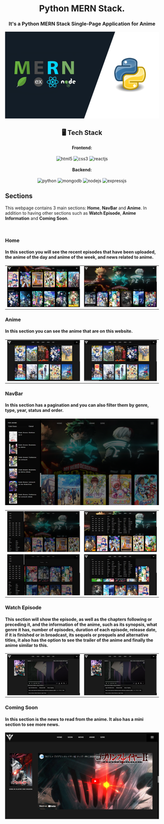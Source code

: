 <h1 align="center">Python MERN Stack.</h1>

<h3 align="center">It's a Python MERN Stack Single-Page Application for Anime</h3>

![Stack](img/Stack.png)

<h2 align="center">🖥️ Tech Stack</h2>

<h4 align="center">Frontend:</h4>

<p align="center">
  <img src="https://img.shields.io/badge/HTML5-E34F26?style=for-the-badge&logo=html5&logoColor=white" alt="html5" />
  <img src="https://img.shields.io/badge/CSS3-1572B6?style=for-the-badge&logo=css3&logoColor=white" alt="css3" />
  <img src="https://img.shields.io/badge/React-20232A?style=for-the-badge&logo=react&logoColor=61DAFB" alt="reactjs" />
</p>

<h4 align="center">Backend:</h4>

<p align="center">
  <img src="https://img.shields.io/badge/Python-F9DC3E?logo=python&style=for-the-badge" alt="python" />
  <img src="https://img.shields.io/badge/MongoDB-4EA94B?style=for-the-badge&logo=mongodb&logoColor=white" alt="mongodb" />
  <img src="https://img.shields.io/badge/Node.js-339933?style=for-the-badge&logo=nodedotjs&logoColor=white" alt="nodejs" />
  <img src="https://img.shields.io/badge/Express.js-000000?style=for-the-badge&logo=express&logoColor=white" alt="expressjs" />
</p>

## Sections
This webpage contains 3 main sections: **Home**, **NavBar** and **Anime**. In addition to having other sections such as **Watch Episode**, **Anime Information** and **Coming Soon**.

<br />

### Home
#### In this section you will see the recent episodes that have been uploaded, the anime of the day and anime of the week, and news related to anime.
<table>
  <tr>
    <td><img src="https://raw.githubusercontent.com/HolmesD0/Anime/main/img/Home.png" alt="Home" /></td>
    <td><img src="https://raw.githubusercontent.com/HolmesD0/Anime/main/img/Slider.png" alt="Slider" /></td>
  </tr>
</table>

### Anime
#### In this section you can see the anime that are on this website.
<table>
  <tr>
    <td><img src="https://raw.githubusercontent.com/HolmesD0/Anime/main/img/Eps.png" alt="Eps" /></td>
    <td><img src="https://raw.githubusercontent.com/HolmesD0/Anime/main/img/EpsAnime.png" alt="EpsAnime" /></td>
  </tr>
</table>

### NavBar
#### In this section has a pagination and you can also filter them by genre, type, year, status and order.
<table>
  <tr>
    <td><img src="https://raw.githubusercontent.com/HolmesD0/Anime/main/img/Nav.png" alt="Nav" /></td>
    <td><img src="https://raw.githubusercontent.com/HolmesD0/Anime/main/img/Bar.png" alt="Bar" /></td>
  </tr>
  <tr>
    <td><img src="https://raw.githubusercontent.com/HolmesD0/Anime/main/img/NavAnime.png" alt="NavAnime" /></td>
    <td><img src="https://raw.githubusercontent.com/HolmesD0/Anime/main/img/BarAnime.png" alt="BarAnime" /></td>
  </tr>
  <tr><img src="https://raw.githubusercontent.com/HolmesD0/Anime/main/img/Search.png" alt="Search" /></tr>
</table>

### Watch Episode
#### This section will show the episode, as well as the chapters following or preceding it, and the information of the anime, such as its synopsis, what genre it has, number of episodes, duration of each episode, release date, if it is finished or in broadcast, its sequels or prequels and alternative titles, it also has the option to see the trailer of the anime and finally the anime similar to this.
<table>
  <tr>
    <td><img src="https://raw.githubusercontent.com/HolmesD0/Anime/main/img/Video.png" alt="Video" /></td>
    <td><img src="https://raw.githubusercontent.com/HolmesD0/Anime/main/img/EpsVideo.png" alt="EpsVideo" /></td>
  </tr>
</table>

### Coming Soon
#### In this section is the news to read from the anime. It also has a mini section to see more news.
![Trailer](img/Trailer.png)

<br />

